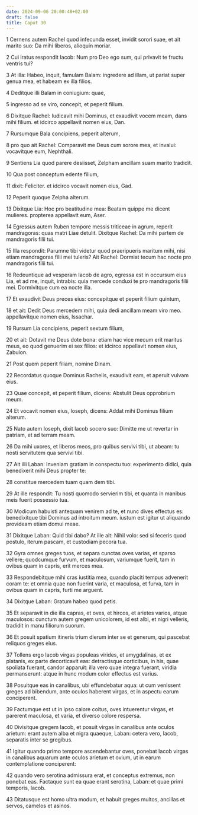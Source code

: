 ```yaml
---
date: 2024-09-06 20:00:48+02:00
draft: false
title: Caput 30
---
```





1 Cernens autem Rachel quod infecunda esset, invidit sorori suae, et ait marito suo: Da mihi liberos, alioquin moriar.

2 Cui iratus respondit Iacob: Num pro Deo ego sum, qui privavit te fructu ventris tui?

3 At illa: Habeo, inquit, famulam Balam: ingredere ad illam, ut pariat super genua mea, et habeam ex illa filios.

4 Deditque illi Balam in coniugium: quae,

5 ingresso ad se viro, concepit, et peperit filium.

6 Dixitque Rachel: Iudicavit mihi Dominus, et exaudivit vocem meam, dans mihi filium. et idcirco appellavit nomen eius, Dan.

7 Rursumque Bala concipiens, peperit alterum,

8 pro quo ait Rachel: Comparavit me Deus cum sorore mea, et invalui: vocavitque eum, Nephthali.

9 Sentiens Lia quod parere desiisset, Zelpham ancillam suam marito tradidit.

10 Qua post conceptum edente filium,

11 dixit: Feliciter. et idcirco vocavit nomen eius, Gad.

12 Peperit quoque Zelpha alterum.

13 Dixitque Lia: Hoc pro beatitudine mea: Beatam quippe me dicent mulieres. propterea appellavit eum, Aser.

14 Egressus autem Ruben tempore messis triticeae in agrum, reperit mandragoras: quas matri Liae detulit. Dixitque Rachel: Da mihi partem de mandragoris filii tui.

15 Illa respondit: Parumne tibi videtur quod praeripueris maritum mihi, nisi etiam mandragoras filii mei tuleris? Ait Rachel: Dormiat tecum hac nocte pro mandragoris filii tui.

16 Redeuntique ad vesperam Iacob de agro, egressa est in occursum eius Lia, et ad me, inquit, intrabis: quia mercede conduxi te pro mandragoris filii mei. Dormivitque cum ea nocte illa.

17 Et exaudivit Deus preces eius: concepitque et peperit filium quintum,

18 et ait: Dedit Deus mercedem mihi, quia dedi ancillam meam viro meo. appellavitque nomen eius, Issachar.

19 Rursum Lia concipiens, peperit sextum filium,

20 et ait: Dotavit me Deus dote bona: etiam hac vice mecum erit maritus meus, eo quod genuerim ei sex filios: et idcirco appellavit nomen eius, Zabulon.

21 Post quem peperit filiam, nomine Dinam.

22 Recordatus quoque Dominus Rachelis, exaudivit eam, et aperuit vulvam eius.

23 Quae concepit, et peperit filium, dicens: Abstulit Deus opprobrium meum.

24 Et vocavit nomen eius, Ioseph, dicens: Addat mihi Dominus filium alterum.

25 Nato autem Ioseph, dixit Iacob socero suo: Dimitte me ut revertar in patriam, et ad terram meam.

26 Da mihi uxores, et liberos meos, pro quibus servivi tibi, ut abeam: tu nosti servitutem qua servivi tibi.

27 Ait illi Laban: Inveniam gratiam in conspectu tuo: experimento didici, quia benedixerit mihi Deus propter te:

28 constitue mercedem tuam quam dem tibi.

29 At ille respondit: Tu nosti quomodo servierim tibi, et quanta in manibus meis fuerit possessio tua.

30 Modicum habuisti antequam venirem ad te, et nunc dives effectus es: benedixitque tibi Dominus ad introitum meum. iustum est igitur ut aliquando provideam etiam domui meae.

31 Dixitque Laban: Quid tibi dabo? At ille ait: Nihil volo: sed si feceris quod postulo, iterum pascam, et custodiam pecora tua.

32 Gyra omnes greges tuos, et separa cunctas oves varias, et sparso vellere; quodcumque furvum, et maculosum, variumque fuerit, tam in ovibus quam in capris, erit merces mea.

33 Respondebitque mihi cras iustitia mea, quando placiti tempus advenerit coram te: et omnia quae non fuerint varia, et maculosa, et furva, tam in ovibus quam in capris, furti me arguent.

34 Dixitque Laban: Gratum habeo quod petis.

35 Et separavit in die illa capras, et oves, et hircos, et arietes varios, atque maculosos: cunctum autem gregem unicolorem, id est albi, et nigri velleris, tradidit in manu filiorum suorum.

36 Et posuit spatium itineris trium dierum inter se et generum, qui pascebat reliquos greges eius.

37 Tollens ergo Iacob virgas populeas virides, et amygdalinas, et ex platanis, ex parte decorticavit eas: detractisque corticibus, in his, quae spoliata fuerant, candor apparuit: illa vero quae integra fuerant, viridia permanserunt: atque in hunc modum color effectus est varius.

38 Posuitque eas in canalibus, ubi effundebatur aqua: ut cum venissent greges ad bibendum, ante oculos haberent virgas, et in aspectu earum conciperent.

39 Factumque est ut in ipso calore coitus, oves intuerentur virgas, et parerent maculosa, et varia, et diverso colore respersa.

40 Divisitque gregem Iacob, et posuit virgas in canalibus ante oculos arietum: erant autem alba et nigra quaeque, Laban: cetera vero, Iacob, separatis inter se gregibus.

41 Igitur quando primo tempore ascendebantur oves, ponebat Iacob virgas in canalibus aquarum ante oculos arietum et ovium, ut in earum contemplatione conciperent:

42 quando vero serotina admissura erat, et conceptus extremus, non ponebat eas. Factaque sunt ea quae erant serotina, Laban: et quae primi temporis, Iacob.

43 Ditatusque est homo ultra modum, et habuit greges multos, ancillas et servos, camelos et asinos.

